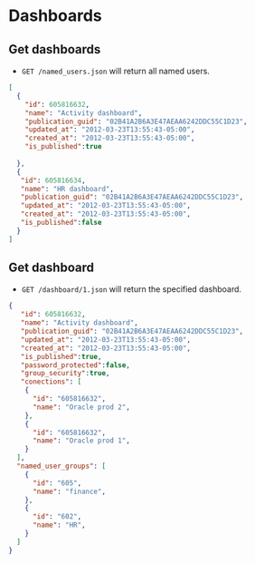 Dashboards
==========

Get dashboards
--------------

* `GET /named_users.json` will return all named users.

```json
[
  {
    "id": 605816632,
    "name": "Activity dashboard",
    "publication_guid": "02B41A2B6A3E47AEAA6242DDC55C1D23",
    "updated_at": "2012-03-23T13:55:43-05:00",
    "created_at": "2012-03-23T13:55:43-05:00",
    "is_published":true
    
  },
  {
   "id": 605816634,
   "name": "HR dashboard",
   "publication_guid": "02B41A2B6A3E47AEAA6242DDC55C1D23",
   "updated_at": "2012-03-23T13:55:43-05:00",
   "created_at": "2012-03-23T13:55:43-05:00",
   "is_published":false
  }
]
```


Get dashboard
-------------

* `GET /dashboard/1.json` will return the specified dashboard.

```json
{
   "id": 605816632,
   "name": "Activity dashboard",
   "publication_guid": "02B41A2B6A3E47AEAA6242DDC55C1D23",
   "updated_at": "2012-03-23T13:55:43-05:00",
   "created_at": "2012-03-23T13:55:43-05:00",
   "is_published":true,
   "password_protected":false,
   "group_security":true,
   "conections": [
    {
      "id": "605816632",
      "name": "Oracle prod 2",
    },
    {
      "id": "605816632",
      "name": "Oracle prod 1",
    }
  ],
  "named_user_groups": [
    {
      "id": "605",
      "name": "finance",
    },
    {
      "id": "602",
      "name": "HR",
    }
  ]
}
```

